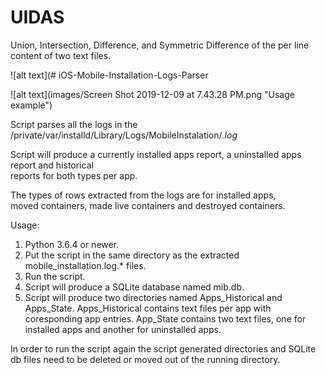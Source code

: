 # UIDAS
Union, Intersection, Difference, and Symmetric Difference of the per line content of two text files.

![alt text](# iOS-Mobile-Installation-Logs-Parser 

![alt text](images/Screen Shot 2019-12-09 at 7.43.28 PM.png "Usage example")

Script parses all the logs in the /private/var/installd/Library/Logs/MobileInstalation/*.log*

Script will produce a currently installed apps report, a uninstalled apps report and historical  
reports for both types per app. 

The types of rows extracted from the logs are for installed apps,  
moved containers, made live containers and destroyed containers.

Usage:  
  
1) Python 3.6.4 or newer.
2) Put the script in the same directory as the extracted mobile_installation.log.* files.
3) Run the script.  
4) Script will produce a SQLite database named mib.db.
5) Script will produce two directories named Apps_Historical and Apps_State. Apps_Historical contains text files per app with coresponding app entries. App_State contains two text files, one for installed apps and another for uninstalled apps.

In order to run the script again the script generated directories and SQLite db files need to be deleted or moved out of the running directory.  
